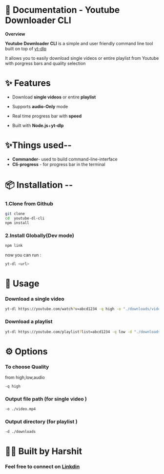 # 📖 Documentation - Youtube Downloader CLI
**Overview**

**Youtube** **Downloader** **CLI** is a simple and user friendly command line tool built on top of [yt-dlp](  https://github.com/yt-dlp/yt-dlp)

It allows you to easily download single videos or entire playlist from Youtube with porgress bars and quality selection 

# ✨ Features 

* Download **single videos** or entire **playlist** 

* Supports **audio-Only** mode 

* Real time progress bar with **speed** 

* Built with **Node.js**+**yt-dlp**

#  ✨Things used--

* **Commander**- used to build command-line-interface 
* **Cli-progress** - for progress bar in the terminal 

# 📦 Installation --

### 1.Clone from Github


```bash 
git clone 
cd  youtube-dl-cli
npm install 
```
### 2.Install Globally(Dev mode)
```bash
npm link 
```
now you can  run :
```bash 
yt-dl <url>
```
# 🚀 Usage 
### Download a single video 
```bash
yt-dl https://youtube.com/watch?v=abcd1234 -q high -o "./downloads/video.mp4"
```
### Download a playlist 
```bash 
yt-dl https://youtube.com/playlist?list=abcd1234 -q low -d "./downloads"
```
# ⚙️ Options

### To choose Quality 

from high,low,audio

```bash
-q high
```

### Output file path (for single video )
```bash
-o ./video.mp4
```
### Output directory (for playlist )
```bash 
-d ./downloads
```

# 👨‍💻  Built by Harshit 

### Feel free to connect on [Linkdin](https://www.linkedin.com/in/harshit-mahara-8892a0270/)